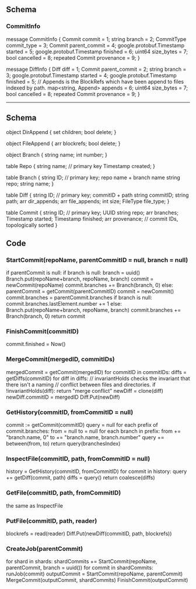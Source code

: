 ## Schema

### CommitInfo

message CommitInfo {
  Commit commit = 1;
  string branch = 2;
  CommitType commit_type = 3;
  Commit parent_commit = 4;
  google.protobuf.Timestamp started = 5;
  google.protobuf.Timestamp finished = 6;
  uint64 size_bytes = 7;
  bool cancelled = 8;
  repeated Commit provenance = 9;
}

message DiffInfo {
  Diff diff = 1;
  Commit parent_commit = 2;
  string branch = 3;
  google.protobuf.Timestamp started = 4;
  google.protobuf.Timestamp finished = 5;
  // Appends is the BlockRefs which have been append to files indexed by path.
  map<string, Append> appends = 6;
  uint64 size_bytes = 7;
  bool cancelled = 8;
  repeated Commit provenance = 9;
}

---------------------

## Schema

object DirAppend {
  set<string> children;
  bool delete;
}

object FileAppend {
  arr<string> blockrefs;
  bool delete;
}

object Branch {
  string name;
  int number;
}

table Repo {
  string name;  // primary key
  Timestamp created;
}

table Branch {
  string ID;  // primary key; repo name + branch name
  string repo;
  string name;
}

table Diff {
  string ID;  // primary key; commitID + path
  string commitID;
  string path;
  arr<DirAppend> dir_appends;
  arr<FileAppend> file_appends;
  int size;
  FileType file_type;
}

table Commit {
  string ID;  // primary key; UUID
  string repo;
  arr<Branch> branches;
  Timestamp started;
  Timestamp finished;
  arr<string> provenance;  // commit IDs, topologically sorted
}

## Code

### StartCommit(repoName, parentCommitID = null, branch = null)

if parentCommit is null:
  if branch is null:
    branch = uuid()
  Branch.put(repoName+branch, repoName, branch)
  commit = newCommit(repoName)
  commit.branches += Branch(branch, 0)
else:
  parentCommit = getCommit(parentCommitID)
  commit = newCommit()
  commit.branches = parentCommit.branches
  if branch is null:
    commit.branches.lastElement.number += 1
  else:
    Branch.put(repoName+branch, repoName, branch)
    commit.branches += Branch(branch, 0)
return commit

### FinishCommit(commitID)

commit.finished = Now()

### MergeCommit(mergedID, commitIDs)

mergedCommit = getCommit(mergedID)
for commitID in commitIDs:
  diffs = getDiffs(commitID)
  for diff in diffs:
    // invariantHolds checks the invariant that there isn't a naming
    // conflict between files and directories.
    if !invariantHolds(diff):
      return "merge conflict"
    newDiff = clone(diff)
    newDiff.commitID = mergedID
    Diff.Put(newDiff)

### GetHistory(commitID, fromCommitID = null)

commit := getCommit(commitID)
query = null
for each prefix of commit.branches:
  from = null
  to = null
  for each branch in prefix:
    from += "branch.name, 0"
    to += "branch.name, branch.number"
  query += between(from, to)
return query(branchesIndex)

### InspectFile(commitID, path, fromCommitID = null)

history = GetHistory(commitID, fromCommitID)
for commit in history:
  query += getDiff(commit, path)
diffs = query()
return coalesce(diffs)

### GetFile(commitID, path, fromCommitID)

the same as InspectFile

### PutFile(commitID, path, reader)

blockrefs = read(reader)
Diff.Put(newDiff(commitID, path, blockrefs))

### CreateJob(parentCommit)

for shard in shards:
  shardCommits += StartCommit(repoName, parentCommit, branch = uuid())
for commit in shardCommits:
  runJob(commit)
outputCommit = StartCommit(repoName, parentCommit)
MergeCommit(outputCommit, shardCommits)
FinishCommit(outputCommit)

